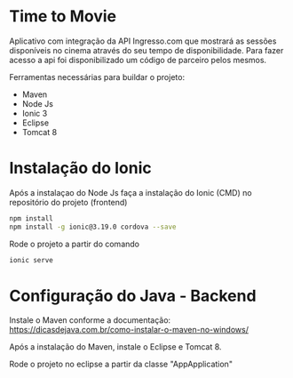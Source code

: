 # Time to Movie
Aplicativo com integração da API Ingresso.com que mostrará as sessões disponíveis no cinema através do seu tempo de disponibilidade. Para fazer acesso a api foi disponibilizado um código de parceiro pelos mesmos.

Ferramentas necessárias para buildar o projeto:

  - Maven
  - Node Js
  - Ionic 3
  - Eclipse
  - Tomcat 8

# Instalação do Ionic

Após a instalaçao do Node Js faça a instalação do Ionic (CMD) no repositório do projeto (frontend)

```sh
npm install
npm install -g ionic@3.19.0 cordova --save
```

Rode o projeto a partir do comando

```sh
ionic serve
```

# Configuração do Java - Backend

Instale o Maven conforme a documentação: https://dicasdejava.com.br/como-instalar-o-maven-no-windows/

Após a instalação do Maven, instale o Eclipse e Tomcat 8.

Rode o projeto no eclipse a partir da classe "AppApplication"
